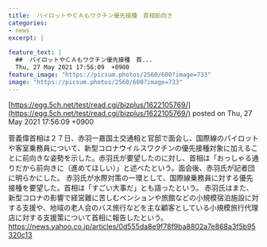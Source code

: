 ```yaml
---
title:  パイロットやＣＡもワクチン優先接種　首相前向き  
categories:
- news
excerpt: |
  
feature_text: |
  ##  パイロットやＣＡもワクチン優先接種　首...
  Thu, 27 May 2021 17:56:09  +0900
feature_image: "https://picsum.photos/2560/600?image=733"
image: "https://picsum.photos/2560/600?image=733"
---
```


[https://egg.5ch.net/test/read.cgi/bizplus/1622105769/](https://egg.5ch.net/test/read.cgi/bizplus/1622105769/)
posted on Thu, 27 May 2021 17:56:09  +0900

<!--more-->

菅義偉首相は２７日、赤羽一嘉国土交通相と官邸で面会し、国際線のパイロットや客室乗務員について、新型コロナウイルスワクチンの優先接種対象に加えることに前向きな姿勢を示した。赤羽氏が要望したのに対し、首相は「おっしゃる通りだから前向きに（進めてほしい）」と述べたという。面会後、赤羽氏が記者団に明らかにした。 赤羽氏が水際対策の一環として、国際線乗務員に対する優先接種を要望した。首相は「すごい大事だ」とも語ったという。 赤羽氏はまた、新型コロナの影響で経営難に苦しむペンションや旅館などの小規模宿泊施設に対する支援や、地域の老人会のバス旅行などを主な顧客としている小規模旅行代理店に対する支援策について首相に報告したという。 https://news.yahoo.co.jp/articles/0d555da8e9f78f9ba8802a7e868a3f5b95320c13
